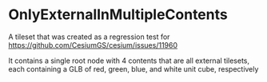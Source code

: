 # OnlyExternalInMultipleContents

A tileset that was created as a regression test for
https://github.com/CesiumGS/cesium/issues/11960

It contains a single root node with 4 contents that
are all external tilesets, each containing a GLB of
red, green, blue, and white unit cube, respectively
